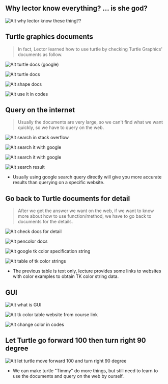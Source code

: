 ## **Why lector know everything? ... is she god?**

![Alt why lector know these thing??](pic/01.jpg)

## **Turtle graphics documents**

> In fact, Lector learned how to use turtle by checking Turtle Graphics' documents as follow.

![Alt turtle docs (google)](pic/02.jpg)

![Alt turtle docs](pic/03.jpg)

![Alt shape docs](pic/04.jpg)

![Alt use it in codes](pic/05.jpg)

## **Query on the internet**

> Usually the documents are very large, so we can't find what we want quickly, so we have to query on the web.

![Alt search in stack overflow](pic/06.jpg)

![Alt search it with google](pic/07.jpg)

![Alt search it with google](pic/08.jpg)

![Alt search result](pic/09.jpg)

- Usually using google search query directly will give you more accurate results than querying on a specific website.

## **Go back to Turtle documents for detail**

> After we get the answer we want on the web, if we want to know more about how to use function/method, we have to go back to documents for the details.

![Alt check docs for detail](pic/10.jpg)

![Alt pencolor docs](pic/11.jpg)

![Alt google tk color specification string](pic/12.jpg)

![Alt table of tk color strings](pic/13.jpg)

- The previous table is text only, lecture provides some links to websites with color examples to obtain TK color string data.

## **GUI**

![Alt what is GUI](pic/14.jpg)

![Alt tk color table website from course link](pic/15.jpg)

![Alt change color in codes](pic/16.jpg)

## **Let Turtle go forward 100 then turn right 90 degree**

![Alt let turtle move forward 100 and turn right 90 degree](pic/17.jpg)

- We can make turtle "Timmy" do more things, but still need to learn to use the documents and query on the web by ourself.
